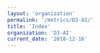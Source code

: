 ```yaml
---
layout: 'organization'
permalink: '/metrics/D3-AI/'
title: 'Index'
organization: 'D3-AI'
current_date: '2018-12-16'
---
```

